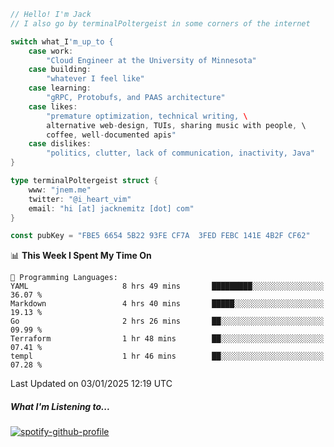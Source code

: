 ```go
// Hello! I'm Jack
// I also go by terminalPoltergeist in some corners of the internet

switch what_I'm_up_to {
    case work:
        "Cloud Engineer at the University of Minnesota"
    case building:
        "whatever I feel like"
    case learning:
        "gRPC, Protobufs, and PAAS architecture"
    case likes:
        "premature optimization, technical writing, \
        alternative web-design, TUIs, sharing music with people, \
        coffee, well-documented apis"
    case dislikes:
        "politics, clutter, lack of communication, inactivity, Java"
}

type terminalPoltergeist struct {
    www: "jnem.me"
    twitter: "@i_heart_vim"
    email: "hi [at] jacknemitz [dot] com"
}

const pubKey = "FBE5 6654 5B22 93FE CF7A  3FED FEBC 141E 4B2F CF62"
```

<!--START_SECTION:waka-->
📊 **This Week I Spent My Time On** 

```text
💬 Programming Languages: 
YAML                     8 hrs 49 mins       █████████░░░░░░░░░░░░░░░░   36.07 % 
Markdown                 4 hrs 40 mins       █████░░░░░░░░░░░░░░░░░░░░   19.13 % 
Go                       2 hrs 26 mins       ██░░░░░░░░░░░░░░░░░░░░░░░   09.99 % 
Terraform                1 hr 48 mins        ██░░░░░░░░░░░░░░░░░░░░░░░   07.41 % 
templ                    1 hr 46 mins        ██░░░░░░░░░░░░░░░░░░░░░░░   07.28 % 
```


 Last Updated on 03/01/2025 12:19 UTC
<!--END_SECTION:waka-->

##### What I'm Listening to...

[![spotify-github-profile](https://jnem.me/listening-item?maxAge=2592000)](https://jnem.me/listening)
